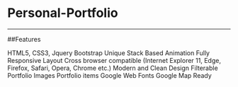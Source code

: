 # Personal-Portfolio
-------------------------------------------------------------------------------------------------------------------------------------
##Features

HTML5, CSS3, Jquery
Bootstrap
Unique Stack Based Animation
Fully Responsive Layout
Cross browser compatible (Internet Explorer 11, Edge, Firefox, Safari, Opera, Chrome etc.)
Modern and Clean Design
Filterable Portfolio
Images Portfolio items
Google Web Fonts
Google Map Ready
